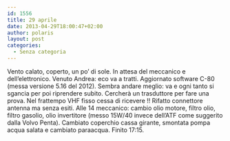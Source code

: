 ```yaml
---
id: 1556
title: 29 aprile
date: 2013-04-29T18:00:47+02:00
author: polaris
layout: post
categories:
  - Senza categoria
---
```

Vento calato, coperto, un po&#8217; di sole. In attesa del meccanico e dell&#8217;elettronico. Venuto Andrea: eco va a tratti. Aggiornato software C-80 (messa versione 5.16 del 2012). Sembra andare meglio: va e ogni tanto si sgancia per poi riprendere subito. Cercherà un trasduttore per fare una prova. Nel frattempo VHF fisso cessa di ricevere !! Rifatto connettore antenna ma senza esiti. Alle 14 meccanico: cambio olio motore, filtro olio, filtro gasolio, olio invertitore (messo 15W/40 invece dell&#8217;ATF come suggerito dalla Volvo Penta). Cambiato coperchio cassa girante, smontata pompa acqua salata e cambiato paraacqua. Finito 17:15.
